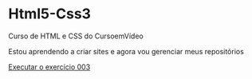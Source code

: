 # Html5-Css3
 Curso de HTML e CSS do CursoemVídeo

 Estou aprendendo a criar sites e agora vou gerenciar meus repositórios

<a href="https://lincolnsoares18.github.io/Html5-Css3/Exercícios/ex003/index.html" target= "blank"> Executar o exercício 003</a>